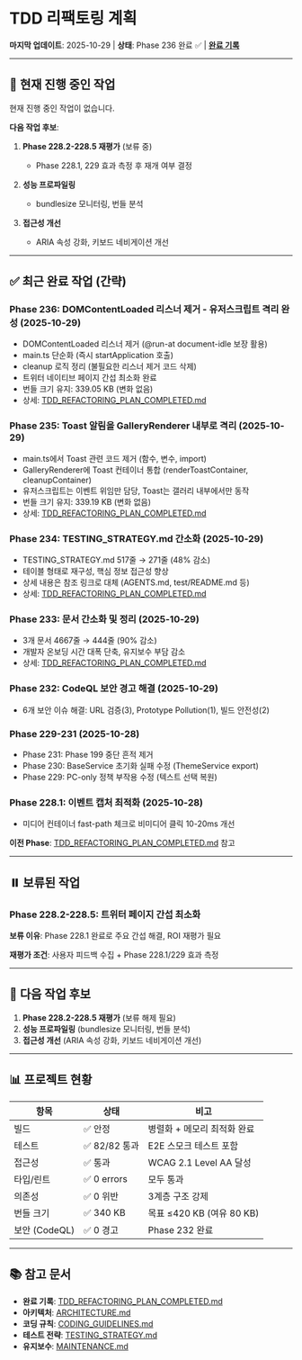 # TDD 리팩토링 계획

**마지막 업데이트**: 2025-10-29 | **상태**: Phase 236 완료 ✅ |
**[완료 기록](./TDD_REFACTORING_PLAN_COMPLETED.md)**

---

## 🔄 현재 진행 중인 작업

현재 진행 중인 작업이 없습니다.

**다음 작업 후보**:

1. **Phase 228.2-228.5 재평가** (보류 중)
   - Phase 228.1, 229 효과 측정 후 재개 여부 결정

2. **성능 프로파일링**
   - bundlesize 모니터링, 번들 분석

3. **접근성 개선**
   - ARIA 속성 강화, 키보드 네비게이션 개선

---

## ✅ 최근 완료 작업 (간략)

### Phase 236: DOMContentLoaded 리스너 제거 - 유저스크립트 격리 완성 (2025-10-29)

- DOMContentLoaded 리스너 제거 (@run-at document-idle 보장 활용)
- main.ts 단순화 (즉시 startApplication 호출)
- cleanup 로직 정리 (불필요한 리스너 제거 코드 삭제)
- 트위터 네이티브 페이지 간섭 최소화 완료
- 번들 크기 유지: 339.05 KB (변화 없음)
- 상세: [TDD_REFACTORING_PLAN_COMPLETED.md](./TDD_REFACTORING_PLAN_COMPLETED.md)

### Phase 235: Toast 알림을 GalleryRenderer 내부로 격리 (2025-10-29)

- main.ts에서 Toast 관련 코드 제거 (함수, 변수, import)
- GalleryRenderer에 Toast 컨테이너 통합 (renderToastContainer, cleanupContainer)
- 유저스크립트는 이벤트 위임만 담당, Toast는 갤러리 내부에서만 동작
- 번들 크기 유지: 339.19 KB (변화 없음)
- 상세: [TDD_REFACTORING_PLAN_COMPLETED.md](./TDD_REFACTORING_PLAN_COMPLETED.md)

### Phase 234: TESTING_STRATEGY.md 간소화 (2025-10-29)

- TESTING_STRATEGY.md 517줄 → 271줄 (48% 감소)
- 테이블 형태로 재구성, 핵심 정보 접근성 향상
- 상세 내용은 참조 링크로 대체 (AGENTS.md, test/README.md 등)
- 상세: [TDD_REFACTORING_PLAN_COMPLETED.md](./TDD_REFACTORING_PLAN_COMPLETED.md)

### Phase 233: 문서 간소화 및 정리 (2025-10-29)

- 3개 문서 4667줄 → 444줄 (90% 감소)
- 개발자 온보딩 시간 대폭 단축, 유지보수 부담 감소
- 상세: [TDD_REFACTORING_PLAN_COMPLETED.md](./TDD_REFACTORING_PLAN_COMPLETED.md)

### Phase 232: CodeQL 보안 경고 해결 (2025-10-29)

- 6개 보안 이슈 해결: URL 검증(3), Prototype Pollution(1), 빌드 안전성(2)

### Phase 229-231 (2025-10-28)

- Phase 231: Phase 199 중단 흔적 제거
- Phase 230: BaseService 초기화 실패 수정 (ThemeService export)
- Phase 229: PC-only 정책 부작용 수정 (텍스트 선택 복원)

### Phase 228.1: 이벤트 캡처 최적화 (2025-10-28)

- 미디어 컨테이너 fast-path 체크로 비미디어 클릭 10-20ms 개선

**이전 Phase**:
[TDD_REFACTORING_PLAN_COMPLETED.md](./TDD_REFACTORING_PLAN_COMPLETED.md) 참고

---

## ⏸️ 보류된 작업

### Phase 228.2-228.5: 트위터 페이지 간섭 최소화

**보류 이유**: Phase 228.1 완료로 주요 간섭 해결, ROI 재평가 필요

**재평가 조건**: 사용자 피드백 수집 + Phase 228.1/229 효과 측정

---

## 🎯 다음 작업 후보

1. **Phase 228.2-228.5 재평가** (보류 해제 필요)
2. **성능 프로파일링** (bundlesize 모니터링, 번들 분석)
3. **접근성 개선** (ARIA 속성 강화, 키보드 네비게이션 개선)

---

## 📊 프로젝트 현황

| 항목          | 상태          | 비고                        |
| ------------- | ------------- | --------------------------- |
| 빌드          | ✅ 안정       | 병렬화 + 메모리 최적화 완료 |
| 테스트        | ✅ 82/82 통과 | E2E 스모크 테스트 포함      |
| 접근성        | ✅ 통과       | WCAG 2.1 Level AA 달성      |
| 타입/린트     | ✅ 0 errors   | 모두 통과                   |
| 의존성        | ✅ 0 위반     | 3계층 구조 강제             |
| 번들 크기     | ✅ 340 KB     | 목표 ≤420 KB (여유 80 KB)   |
| 보안 (CodeQL) | ✅ 0 경고     | Phase 232 완료              |

---

## 📚 참고 문서

- **완료 기록**:
  [TDD_REFACTORING_PLAN_COMPLETED.md](./TDD_REFACTORING_PLAN_COMPLETED.md)
- **아키텍처**: [ARCHITECTURE.md](./ARCHITECTURE.md)
- **코딩 규칙**: [CODING_GUIDELINES.md](./CODING_GUIDELINES.md)
- **테스트 전략**: [TESTING_STRATEGY.md](./TESTING_STRATEGY.md)
- **유지보수**: [MAINTENANCE.md](./MAINTENANCE.md)
